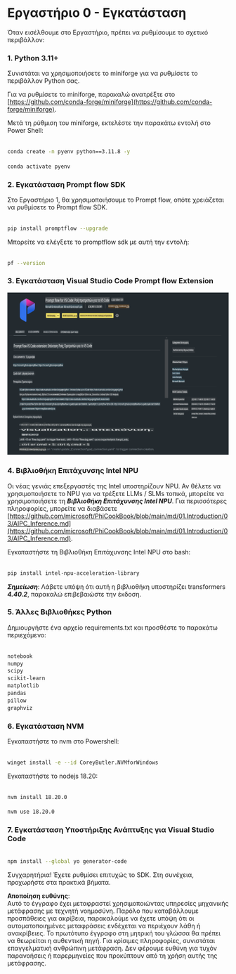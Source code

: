 # **Εργαστήριο 0 - Εγκατάσταση**

Όταν εισέλθουμε στο Εργαστήριο, πρέπει να ρυθμίσουμε το σχετικό περιβάλλον:


### **1. Python 3.11+**

Συνιστάται να χρησιμοποιήσετε το miniforge για να ρυθμίσετε το περιβάλλον Python σας.

Για να ρυθμίσετε το miniforge, παρακαλώ ανατρέξτε στο [https://github.com/conda-forge/miniforge](https://github.com/conda-forge/miniforge).

Μετά τη ρύθμιση του miniforge, εκτελέστε την παρακάτω εντολή στο Power Shell:

```bash

conda create -n pyenv python==3.11.8 -y

conda activate pyenv

```


### **2. Εγκατάσταση Prompt flow SDK**

Στο Εργαστήριο 1, θα χρησιμοποιήσουμε το Prompt flow, οπότε χρειάζεται να ρυθμίσετε το Prompt flow SDK.

```bash

pip install promptflow --upgrade

```

Μπορείτε να ελέγξετε το promptflow sdk με αυτή την εντολή:

```bash

pf --version

```


### **3. Εγκατάσταση Visual Studio Code Prompt flow Extension**

![pf](../../../../../../../../../translated_images/pf_ext.fa065f22e1ee3e67157662d8be5241f346ddd83744045e3406d92b570e8d8b36.el.png)


### **4. Βιβλιοθήκη Επιτάχυνσης Intel NPU**

Οι νέας γενιάς επεξεργαστές της Intel υποστηρίζουν NPU. Αν θέλετε να χρησιμοποιήσετε το NPU για να τρέξετε LLMs / SLMs τοπικά, μπορείτε να χρησιμοποιήσετε τη ***Βιβλιοθήκη Επιτάχυνσης Intel NPU***. Για περισσότερες πληροφορίες, μπορείτε να διαβάσετε [https://github.com/microsoft/PhiCookBook/blob/main/md/01.Introduction/03/AIPC_Inference.md](https://github.com/microsoft/PhiCookBook/blob/main/md/01.Introduction/03/AIPC_Inference.md).

Εγκαταστήστε τη Βιβλιοθήκη Επιτάχυνσης Intel NPU στο bash:

```bash

pip install intel-npu-acceleration-library

```

***Σημείωση***: Λάβετε υπόψη ότι αυτή η βιβλιοθήκη υποστηρίζει transformers ***4.40.2***, παρακαλώ επιβεβαιώστε την έκδοση.


### **5. Άλλες Βιβλιοθήκες Python**

Δημιουργήστε ένα αρχείο requirements.txt και προσθέστε το παρακάτω περιεχόμενο:

```txt

notebook
numpy 
scipy 
scikit-learn 
matplotlib 
pandas 
pillow 
graphviz

```


### **6. Εγκατάσταση NVM**

Εγκαταστήστε το nvm στο Powershell:

```bash

winget install -e --id CoreyButler.NVMforWindows

```

Εγκαταστήστε το nodejs 18.20:

```bash

nvm install 18.20.0

nvm use 18.20.0

```


### **7. Εγκατάσταση Υποστήριξης Ανάπτυξης για Visual Studio Code**

```bash

npm install --global yo generator-code

```

Συγχαρητήρια! Έχετε ρυθμίσει επιτυχώς το SDK. Στη συνέχεια, προχωρήστε στα πρακτικά βήματα.

**Αποποίηση ευθύνης**:  
Αυτό το έγγραφο έχει μεταφραστεί χρησιμοποιώντας υπηρεσίες μηχανικής μετάφρασης με τεχνητή νοημοσύνη. Παρόλο που καταβάλλουμε προσπάθειες για ακρίβεια, παρακαλούμε να έχετε υπόψη ότι οι αυτοματοποιημένες μεταφράσεις ενδέχεται να περιέχουν λάθη ή ανακρίβειες. Το πρωτότυπο έγγραφο στη μητρική του γλώσσα θα πρέπει να θεωρείται η αυθεντική πηγή. Για κρίσιμες πληροφορίες, συνιστάται επαγγελματική ανθρώπινη μετάφραση. Δεν φέρουμε ευθύνη για τυχόν παρανοήσεις ή παρερμηνείες που προκύπτουν από τη χρήση αυτής της μετάφρασης.
